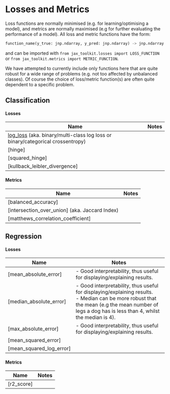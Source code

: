# Losses and Metrics

Loss functions are normally minimised (e.g. for learning/optimising a model), and metrics are normally maximised (e.g for further evaluating the performance of a model). All loss and metric functions have the form:

```python
function_name(y_true: jnp.ndarray, y_pred: jnp.ndarray) -> jnp.ndarray
```

and can be imported with `from jax_toolkit.losses import LOSS_FUNCTION` or `from jax_toolkit.metrics import METRIC_FUNCTION`. 

We have attempted to currently include only functions here that are quite robust for a wide range of problems (e.g. not too affected by unbalanced classes). Of course the choice of loss/metric function(s) are often quite dependent to a specific problem.

## Classification
#### Losses
| Name | Notes |
|---|---|
| [log_loss](https://github.com/asmith26/jax_toolkit/blob/master/jax_toolkit/loss.py#L9) (aka. binary/multi-class log loss or binary/categorical crossentropy) | |
| [hinge] | |
| [squared_hinge] | |
| [kullback_leibler_divergence] | |

#### Metrics
| Name | Notes |
|---|---|
| [balanced_accuracy] | |
| [intersection_over_union] (aka. Jaccard Index) | |
| [matthews_correlation_coefficient] | |


## Regression
#### Losses
| Name | Notes |
|---|---|
| [mean_absolute_error] | - Good interpretability, thus useful for displaying/explaining results. |
| [median_absolute_error] | - Good interpretability, thus useful for displaying/explaining results.<br/>- Median can be more robust that the mean (e.g the mean number of legs a dog has is less than 4, whilst the median is 4). |
| [max_absolute_error] | - Good interpretability, thus useful for displaying/explaining results. |
| [mean_squared_error] | |
| [mean_squared_log_error] | |

#### Metrics
| Name | Notes |
|---|---|
| [r2_score] | |
